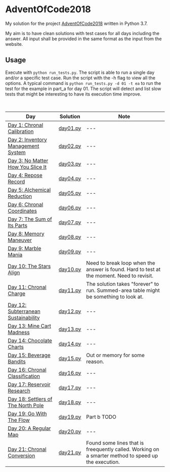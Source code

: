 # AdventOfCode2018
My solution for the project [AdventOfCode2018](http://adventofcode.com/) written in Python 3.7.

My aim is to have clean solutions with test cases for all days including the answer. All input shall be provided in the same format as the input from the website.

## Usage
Execute with `python run_tests.py`. The script is able to run a single day and/or a specific test case. Run the script with the -h flag to view all the options. A typical command is `python run_tests.py -d 01 -t ea` to run the test for the example in part_a for day 01. The script will detect and list slow tests that might be interesting to have its execution time improve.

&nbsp;

| Day | Solution | Note |
|-----|----------|------|
|[Day 1: Chronal Calibration](http://adventofcode.com/2018/day/1) | [day01.py](days/day01.py) | --- |
|[Day 2: Inventory Management System](http://adventofcode.com/2018/day/2) | [day02.py](days/day02.py) | --- |
|[Day 3: No Matter How You Slice It](http://adventofcode.com/2018/day/3) | [day03.py](days/day03.py) | --- |
|[Day 4: Repose Record](http://adventofcode.com/2018/day/4) | [day04.py](days/day04.py) | --- |
|[Day 5: Alchemical Reduction](http://adventofcode.com/2018/day/5) | [day05.py](days/day05.py) | --- |
|[Day 6: Chronal Coordinates](http://adventofcode.com/2018/day/6) | [day06.py](days/day06.py) | --- |
|[Day 7: The Sum of Its Parts](http://adventofcode.com/2018/day/7) | [day07.py](days/day07.py) | --- |
|[Day 8: Memory Maneuver](http://adventofcode.com/2018/day/8) | [day08.py](days/day08.py) | --- |
|[Day 9: Marble Mania](http://adventofcode.com/2018/day/9) | [day09.py](days/day09.py) | --- |
|[Day 10: The Stars Align](http://adventofcode.com/2018/day/10) | [day10.py](days/day10.py) | Need to break loop when the answer is found. Hard to test at the moment. Need to revisit. |
|[Day 11: Chronal Charge](http://adventofcode.com/2018/day/11) | [day11.py](days/day11.py) | The solution takes "forever" to run. Summed-area table might be something to look at. |
|[Day 12: Subterranean Sustainability](http://adventofcode.com/2018/day/12) | [day12.py](days/day12.py) | --- |
|[Day 13: Mine Cart Madness](http://adventofcode.com/2018/day/13) | [day13.py](days/day13.py) | --- |
|[Day 14: Chocolate Charts](http://adventofcode.com/2018/day/14) | [day14.py](days/day14.py) | --- |
|[Day 15: Beverage Bandits](http://adventofcode.com/2018/day/15) | [day15.py](days/day15.py) | Out or memory for some reason. |
|[Day 16: Chronal Classification](http://adventofcode.com/2018/day/16) | [day16.py](days/day16.py) | --- |
|[Day 17: Reservoir Research](http://adventofcode.com/2018/day/17) | [day17.py](days/day17.py) | --- |
|[Day 18: Settlers of The North Pole](http://adventofcode.com/2018/day/18) | [day18.py](days/day18.py) | --- |
|[Day 19: Go With The Flow](http://adventofcode.com/2018/day/19) | [day19.py](days/day19.py) | Part b TODO |
|[Day 20: A Regular Map](http://adventofcode.com/2018/day/20) | [day20.py](days/day20.py) | --- |
|[Day 21: Chronal Conversion](http://adventofcode.com/2018/day/21) | [day21.py](days/day21.py) | Found some lines that is freequently called. Working on a smarter method to speed up the execution. |